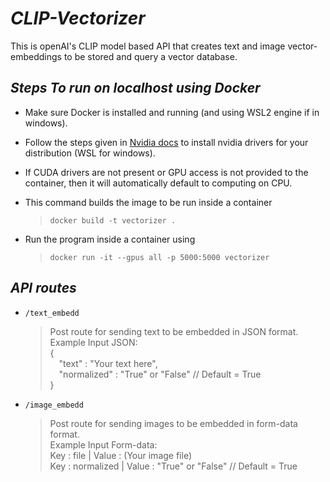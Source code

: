 # ***CLIP-Vectorizer***
This is openAI's CLIP model based API that creates text and image vector-embeddings to be stored and query a vector database.

## ***Steps To run on localhost using Docker***
- Make sure Docker is installed and running (and using WSL2 engine if in windows).

- Follow the steps given in [Nvidia docs](https://docs.nvidia.com/datacenter/cloud-native/container-toolkit/latest/install-guide.html) to install nvidia drivers for your distribution (WSL for windows).

- If CUDA drivers are not present or GPU access is not provided to the container, then it will automatically default to computing on CPU.

- This command builds the image to be run inside a container  
  > `docker build -t vectorizer .`

- Run the program inside a container using
  > `docker run -it --gpus all -p 5000:5000 vectorizer`  

## ***API routes***
- `/text_embedd`   

  > Post route for sending text to be embedded in JSON format.   
  > Example Input JSON:  
  > {  
  > &emsp;"text" : "Your text here",  
  > &emsp;"normalized" : "True" or "False"  // Default = True  
  > }
- `/image_embedd`  

  > Post route for sending images to be embedded in form-data format.   
  > Example Input Form-data:  
  > Key : file | Value : (Your image file)  
  > Key : normalized | Value : "True" or "False"  // Default = True  

